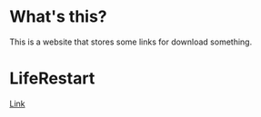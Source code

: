 # What's this?
This is a website that stores some links for download something.

# LifeRestart
[Link](https://github.com/VickScarlet/lifeRestart)
